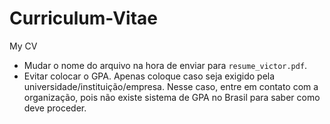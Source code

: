 # Curriculum-Vitae
My CV

- Mudar o nome do arquivo na hora de enviar para ```resume_victor.pdf```.
- Evitar colocar o GPA. Apenas coloque caso seja exigido pela universidade/instituição/empresa. Nesse caso, entre em contato com a organização, pois não existe sistema de GPA no Brasil para saber como deve proceder.
